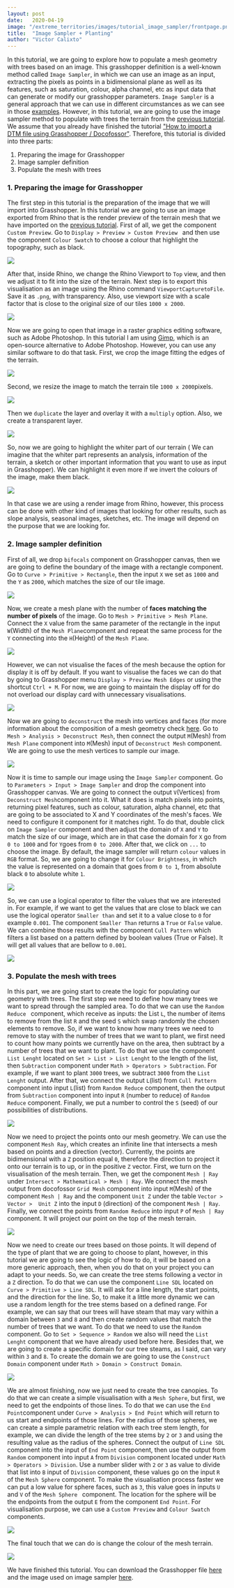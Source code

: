 ```yaml
---
layout: post
date:   2020-04-19
image: "/extreme_territories/images/tutorial_image_sampler/frontpage.png"
title:  "Image Sampler + Planting"
author: "Victor Calixto"
---
```


In this tutorial, we are going to explore how to populate a mesh geometry with trees based on an image. This grasshopper definition is a well-known method called `Image Sampler`, in which we can use an image as an input, extracting the pixels as points in a bidimensional plane as well as its features, such as saturation, colour, alpha channel, etc as input data that can generate or modify our grasshopper parameters. `Image Sampler` is a general approach that we can use in different circumstances as we can see in those [examples](https://www.google.com/search?q=image+sampler+grasshopper&hl=en&source=lnms&tbm=isch&sa=X&ved=2ahUKEwjE0cWPmvToAhUFOSsKHYHLBGoQ_AUoAXoECAsQAw&biw=1708&bih=799). However, in this tutorial, we are going to use the image sampler method to populate with trees the terrain from the [previous tutorial](https://archtutorials-adelaide.github.io/extreme_territories/2020/04/14/ImportDTMUsingGrasshopper.html). We assume that you already have finished the tutorial ["How to import a DTM file using Grasshopper / Docofossor"](https://archtutorials-adelaide.github.io/extreme_territories/2020/04/14/ImportDTMUsingGrasshopper.html).
Therefore, this tutorial is divided into three parts:

1. Preparing the image for Grasshopper
2. Image sampler definition
3. Populate the mesh with trees

### 1. Preparing the image for Grasshopper 
		

The first step in this tutorial is the preparation of the image that we will import into Grasshopper. In this tutorial we are going to use an image exported from Rhino that is the render preview of the terrain mesh that we have imported on the [previous tutorial](https://archtutorials-adelaide.github.io/extreme_territories/2020/04/14/ImportDTMUsingGrasshopper.html). First of all, we get the component `Custom Preview`. Go to `Display > Preview > Custom Preview ` and then use the component `Colour Swatch` to choose a colour that highlight the topography, such as black. 

![](/extreme_territories/images/tutorial_image_sampler/custompreview.gif?raw=true)

After that, inside Rhino, we change the Rhino Viewport to `Top` view, and then we adjust it to fit into the size of the terrain. Next step is to export this visualisation as an image using the Rhino command `ViewportCapturetoFile`. Save it as `.png`, with transparency. Also, use viewport size with a scale factor that is close to the original size of our tiles `1000 x 2000`.  

![](/extreme_territories/images/tutorial_image_sampler/terrain_photo.gif?raw=true)

Now we are going to open that image in a raster graphics editing software, such as Adobe Photoshop. In this tutorial I am using [Gimp](
https://www.gimp.org/), which is an open-source alternative to Adobe Photoshop. However, you can use any similar software to do that task. First, we crop the image fitting the edges of the terrain.  

![](/extreme_territories/images/tutorial_image_sampler/crop_image_terrain.gif?raw=true)

Second, we resize the image to match the terrain tile `1000 x 2000`pixels.

![](/extreme_territories/images/tutorial_image_sampler/resize_image.gif?raw=true)

Then we `duplicate` the layer and overlay it with a `multiply` option. Also, we create a transparent layer.

![](/extreme_territories/images/tutorial_image_sampler/layer_to_color.gif?raw=true)

So, now we are going to highlight the whiter part of our terrain ( We can imagine that the whiter part represents an analysis, information of the terrain, a sketch or other important information that you want to use as input in Grasshopper). We can highlight it even more if we invert the colours of the image, make them black.

![](/extreme_territories/images/tutorial_image_sampler/black_white.gif?raw=true)

In that case we are using a render image from Rhino, however, this process can be done with other kind of images that looking for other results, such as slope analysis, seasonal images, sketches, etc. The image will depend on the purpose that we are looking for.

### 2. Image sampler definition

First of all, we drop `bifocals` component on Grasshopper canvas, then we are going to define the boundary of the image with a rectangle component. Go to `Curve > Primitive > Rectangle`, then the input `X` we set as `1000` and the `Y` as `2000`, which matches the size of our tile image.

![](/extreme_territories/tutorial_images/tutorial_image_sampler/rectangle.gif?raw=true)

Now, we create a mesh plane with the number of **faces matching the number of pixels** of the image. Go to `Mesh > Primitive > Mesh Plane`. Connect the `X` value from the same parameter of the rectangle in the input `W`(Width) of the `Mesh Plane`component and repeat the same process for the `Y` connecting into the `H`(Height) of the `Mesh Plane`.

![](/extreme_territories/images/tutorial_image_sampler/mesh_plane.gif?raw=true)


However, we can not visualise the faces of the mesh because the option for display it is off by default. If you want to visualise the faces we can do that by going to Grasshopper menu `Display > Preview Mesh Edges` or using the shortcut `Ctrl + M`. For now, we are going to maintain the display off for do not overload our display card with unnecessary visualisations. 

![](/extreme_territories/images/tutorial_image_sampler/preview_mesh_edges.gif?raw=true)


Now we are going to `deconstruct` the mesh into vertices and faces (for more information about the composition of a mesh geometry check [here](https://en.wikipedia.org/wiki/Polygon_mesh). Go to `Mesh > Analysis > Deconstruct Mesh`, then connect the output `M`(Mesh) from `Mesh Plane` component into `M`(Mesh) input of `Deconstruct Mesh` component. We are going to use the mesh vertices to sample our image.


![](/extreme_territories/images/tutorial_image_sampler/deconstruct_mesh.gif?raw=true)


Now it is time to sample our image using the `Image Sampler` component. Go to `Parameters > Input > Image Sampler` and drop the component into Grasshopper canvas. We are going to connect the output `V`(Vertices) from `Deconstruct Mesh`component into it. What it does is match pixels into points, returning pixel features, such as colour, saturation, alpha channel, etc that are going to be associated to X and Y coordinates of the mesh's faces. We need to configure it component for it matches right. To do that, double click on `Image Sampler` component and then adjust the domain of `X` and `Y` to match the size of our image, which are in that case the domain for `X` go from `0 to 1000` and for `Y`goes from `0 to 2000`. After that, we click on `...` to choose the image. By default, the image sampler will return `colour` values in `RGB` format. So, we are going to change it for `Colour Brightness`, in which the value is represented on a domain that goes from `0 to 1`, from absolute black `0` to absolute white `1`.     

![](/extreme_territories/images/tutorial_image_sampler/image_sampler.gif?raw=true)

So, we can use a logical operator to filter the values that we are interested in. For example, if we want to get the values that are close to black we can use the logical operator `Smaller than` and set it to a value close to `0` for example `0.001`. The component `Smaller Than` returns a `True` or `False` value. We can combine those results with the component `Cull Pattern` which filters a list based on a pattern defined by boolean values (True or False). It will get all values that are bellow to `0.001`.

![](/extreme_territories/images/tutorial_image_sampler/logical_operator.gif?raw=true)


### 3. Populate the mesh with trees

In this part, we are going start to create the logic for populating our geometry with trees. The first step we need to define how many trees we want to spread through the sampled area. To do that we can use the `Random Reduce ` component, which receive as inputs: the List `L`, the number of items to remove from the list `R` and the seed `S` which swap randomly the chosen elements to remove. So, if we want to know how many trees we need to remove to stay with the number of trees that we want to plant, we first need to count how many points we currently have on the area, then subtract by a number of trees that we want to plant. To do that we use the component `List Lenght` located on `Set > List > List Lenght` to the length of the list, then `Subtraction` component under `Math > Operators > Subtraction`. For example, if we want to plant `3000` trees, we subtract `3000` from the `List Lenght` output. After that, we connect the output `L`(list) from `Cull Pattern` component into input `L`(list) from `Random Reduce` component, then the output from `Subtraction` component into input `R` (number to reduce) of `Random Reduce` component. Finally, we put a number to control the `S` (seed) of our possibilities of distributions. 

![](/extreme_territories/images/tutorial_image_sampler/logical_operator.gif?raw=true)

Now we need to project the points onto our mesh geometry. We can use the component `Mesh Ray`, which creates an infinite line that intersects a mesh based on points and a direction (vector). Currently, the points are bidimensional with a `Z` position equal `0`, therefore the direction to project it onto our terrain is to up, or in the positive `Z` vector. First, we turn on the visualisation of the mesh terrain. Then, we get the component `Mesh | Ray` under `Intersect > Mathematical > Mesh | Ray`. We connect the mesh output from docofossor `Grid Mesh` component into input `M`(Mesh) of the component `Mesh | Ray` and the component `Unit Z` under the table `Vector > Vector >  Unit Z` into the input `D` (direction) of the component `Mesh | Ray`. Finally, we connect the points from `Random Reduce` into input `P` of `Mesh | Ray` component. It will project our point on the top of the mesh terrain.   

![](/extreme_territories/images/tutorial_image_sampler/mesh_ray.gif?raw=true)

Now we need to create our trees based on those points. It will depend of the type of plant that we are going to choose to plant, however, in this tutorial we are going to see the logic of how to do, it will be based on a more generic approach, then, when you do that on your project you can adapt to your needs. So, we can create the tree stems following a vector in a `Z` direction. To do that we can use the component `Line SDL` located on `Curve > Primitive > Line SDL`. It will ask for a line length, the start points, and the direction for the line. So, to make it a little more dynamic we can use a random length for the tree stems based on a defined range. For example, we can say that our trees will have steam that may vary within a domain between `3` and `8` and then create random values that match the number of trees that we want. To do that we need to use the `Random` component. Go to `Set > Sequence > Random` we also will need the `List Lenght` component that we have already used before here. Besides that, we are going to create a specific domain for our tree steams, as I said, can vary within `3` and `8`. To create the domain we are going to use the `Construct Domain` component under `Math > Domain > Construct Domain`. 

![](/extreme_territories/images/tutorial_image_sampler/random_stem.gif?raw=true)


We are almost finishing, now we just need to create the tree canopies. To do that we can create a simple visualisation with a `Mesh Sphere`, but first, we need to get the endpoints of those lines. To do that we can use the `End Point`component under `Curve > Analysis > End Point` which will return to us start and endpoints of those lines. For the radius of those spheres, we can create a simple parametric relation with each tree stem length, for example, we can divide the length of the tree stems by `2` or `3` and using the resulting value as the radius of the spheres. Connect the output of `Line SDL` component into the input of `End Point` component, then use the output from `Random` component into input `A` from `Division` component located under `Math > Operators > Division`. Use a number slider with `2` or `3` as value to divide that list into `B` input of `Division` component, these values go on the input `R` of the `Mesh Sphere` component. To make the visualisation process faster we can put a low value for sphere faces, such as `3`, this value goes in inputs `U` and `V` of the `Mesh Sphere ` component. The location for the sphere will be the endpoints from the output `E` from the component `End Point`. For visualisation purpose, we can use a `Custom Preview` and `Colour Swatch` components.


![](/extreme_territories/images/tutorial_image_sampler/tree_canopy.gif?raw=true)

The final touch that we can do is change the colour of the mesh terrain.

![](/extreme_territories/images/tutorial_image_sampler/ajust_display.gif?raw=true)

We have finished this tutorial. You can download the Grasshopper file [here](/extreme_territories/assets/mesh-image-sampler00.gh) and the image used on image sampler [here](/extreme_territories/assets/terrain_photoshop_grass.png).


